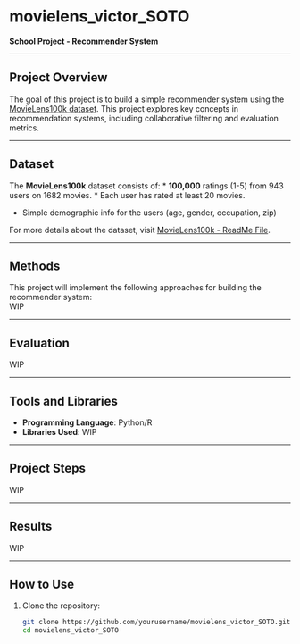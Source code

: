# movielens_victor_SOTO  
**School Project - Recommender System**

---

## Project Overview  
The goal of this project is to build a simple recommender system using the [MovieLens100k dataset](https://grouplens.org/datasets/movielens/100k/). 
This project explores key concepts in recommendation systems, including collaborative filtering and evaluation metrics.

---

## Dataset  
The **MovieLens100k** dataset consists of:
	* **100,000** ratings (1-5) from 943 users on 1682 movies. 
	* Each user has rated at least 20 movies. 
  * Simple demographic info for the users (age, gender, occupation, zip)

For more details about the dataset, visit [MovieLens100k - ReadMe File](https://files.grouplens.org/datasets/movielens/ml-100k-README.txt).

---

## Methods  
This project will implement the following approaches for building the recommender system:  
WIP 

---

## Evaluation  
WIP

---

## Tools and Libraries  
- **Programming Language**: Python/R 
- **Libraries Used**: WIP

---

## Project Steps  
WIP

---

## Results  
WIP

---

## How to Use  
1. Clone the repository:  
   ```bash
   git clone https://github.com/yourusername/movielens_victor_SOTO.git
   cd movielens_victor_SOTO
